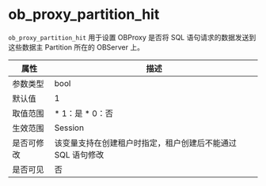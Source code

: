 ob_proxy_partition_hit 
===========================================

`ob_proxy_partition_hit` 用于设置 OBProxy 是否将 SQL 语句请求的数据发送到这些数据主 Partition 所在的 OBServer 上。


| **属性** |                                               **描述**                                                |
|--------|-----------------------------------------------------------------------------------------------------|
| 参数类型   | bool                                                                                                |
| 默认值    | 1                                                                                                   |
| 取值范围   | * 1：是   * 0：否    |
| 生效范围   | Session                                                                                             |
| 是否可修改  | 该变量支持在创建租户时指定，租户创建后不能通过 SQL 语句修改                                                                    |
| 是否可见   | 否                                                                                                   |


